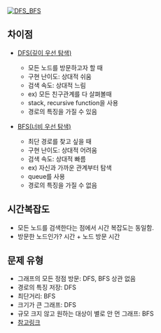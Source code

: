 [![DFS_BFS](https://github.com/uniye/algorithm_theory/assets/92070609/61075627-0aa1-4a4f-8370-763547b9686f)
](https://iancoding.tistory.com/329)

## 차이점
- [DFS(깊이 우선 탐색)](https://github.com/uniye/algorithm_theory/blob/main/BFS_DFS/DepthFisrtSearch.md)
  - 모든 노드를 방문하고자 할 때
  - 구현 난이도: 상대적 쉬움
  - 검색 속도: 상대적 느림
  - ex) 모든 친구관계를 다 살펴볼때
  - stack, recursive function을 사용
  - 경로의 특징을 가질 수 있음

- [BFS(너비 우선 탐색)](https://github.com/uniye/algorithm_theory/blob/main/BFS_DFS/BreathFirstSearch.md)
  - 최단 경로를 찾고 싶을 때
  - 구현 난이도: 상대적 어려움
  - 검색 속도: 상대적 빠름
  - ex) 자신과 가까운 관계부터 탐색
  - queue를 사용
  - 경로의 특징을 가질 수 없음

## 시간복잡도
- 모든 노드를 검색한다는 점에서 시간 복잡도는 동일함.
- 방문한 노드인가? 시간 + 노드 방문 시간

## 문제 유형
- 그래프의 모든 정점 방문: DFS, BFS 상관 없음
- 경로의 특징 저장: DFS
- 최단거리: BFS
- 크기가 큰 그래프: DFS
- 규모 크지 않고 원하는 대상이 별로 안 먼 그래프: BFS
- [참고링크](https://stackoverflow.com/questions/3332947/what-are-the-practical-factors-to-consider-when-choosing-between-depth-first-sea)
